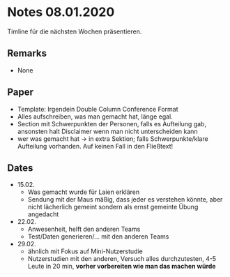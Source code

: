 # Notes 08.01.2020

Timline für die nächsten Wochen präsentieren.

## Remarks
- None

## Paper
- Template: Irgendein Double Column Conference Format
- Alles aufschreiben, was man gemacht hat, länge egal.
- Section mit Schwerpunkten der Personen, falls es Aufteilung gab, ansonsten halt Disclaimer wenn man nicht unterscheiden kann
- wer was gemacht hat -> in extra Sektion; falls Schwerpunkte/klare Aufteilung vorhanden. Auf keinen Fall in den Fließtext!

## Dates
- 15.02.
  - Was gemacht wurde für Laien erklären
  - Sendung mit der Maus mäßig, dass jeder es verstehen könnte, aber nicht lächerlich gemeint sondern als ernst gemeinte Übung angedacht
- 22.02.
  - Anwesenheit, helft den anderen Teams
  - Test/Daten generieren/... mit den anderen Teams
- 29.02.
  - ähnlich mit Fokus auf Mini-Nutzerstudie
  - Nutzerstudien mit den anderen, Versuch alles durchzutesten, 4-5 Leute in 20 min, **vorher vorbereiten wie man das machen würde**